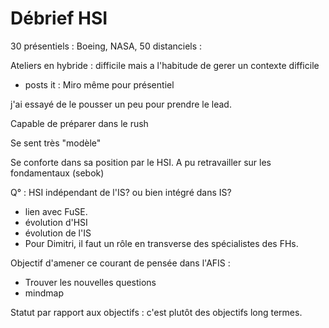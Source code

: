 # Débrief HSI 
30 présentiels : Boeing, NASA, 
50 distanciels : 

Ateliers en hybride : difficile
mais a l'habitude de gerer un contexte difficile
- posts it : Miro
même pour présentiel

j'ai essayé de le pousser un peu pour prendre le lead.

Capable de préparer dans le rush

Se sent très "modèle"

Se conforte dans sa position par le HSI. A pu retravailler sur les fondamentaux (sebok)

Q° : HSI indépendant de l'IS? ou bien intégré dans IS?
- lien avec FuSE.
- évolution d'HSI
- évolution de l'IS 
- Pour Dimitri, il faut un rôle en transverse des spécialistes des FHs.


Objectif d'amener ce courant de pensée dans l'AFIS : 
- Trouver les nouvelles questions
- mindmap

Statut par rapport aux objectifs : c'est plutôt des objectifs long termes.
